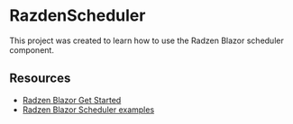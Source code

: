 # RazdenScheduler

This project was created to learn how to use the Radzen Blazor scheduler component.

## Resources
* [Radzen Blazor Get Started](https://blazor.radzen.com/get-started?theme=material3)
* [Radzen Blazor Scheduler examples](https://blazor.radzen.com/scheduler?theme=material3)